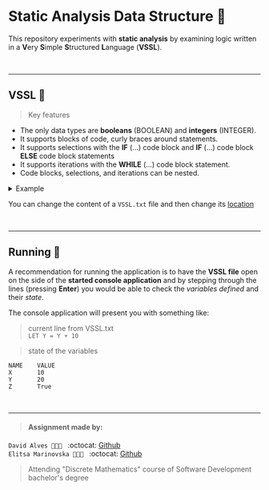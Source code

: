 # Static Analysis Data Structure :microscope:
This repository experiments with **static analysis** by examining logic written in a **V**ery **S**imple **S**tructured
**L**anguage (**VSSL**).

</br>

----
## VSSL :notebook_with_decorative_cover:

> Key features

- The only data types are **booleans** (BOOLEAN) and **integers** (INTEGER).
- It supports blocks of code, curly braces around statements.
- It supports selections with the **IF** (...) code block and **IF** (...) code block **ELSE** code block statements
- It supports iterations with the **WHILE** (...) code block statement.
- Code blocks, selections, and iterations can be nested.

<details><summary>Example</summary> 

```java  
DEF X: Integer 
LET X = 10 
WHILE (X < 10) {
	LET X = X + 1
}
IF (X < 12) { 
	DEF Y: Integer
	Let Y = 5
	DEF Z: Boolean
	LET Z = True
}
ELSE {
	LET X = 90
}
LET Y = 10
LET Y = Y + 10

```
</details>

You can change the content of a `VSSL.txt` file and then change its [location](https://github.com/elit0451/StaticAnalysisDS/blob/0458b6c4ae1687ad42c27f2e2212b1199bd4744b/StaticAnalysisDS/Program.cs#L17)

</br>

---
## Running :running:
A recommendation for running the application is to have the **VSSL file** open on the side of the **started console application** and by stepping through the lines (pressing **Enter**) you would be able to check the *variables defined* and their *state*.


The console application will present you with something like:
> current line from VSSL.txt  
`LET Y = Y + 10`

> state of the variables
```
NAME    VALUE
X       10
Y       20
Z       True
```

</br>

___
> #### Assignment made by:   
`David Alves 👨🏻‍💻 ` :octocat: [Github](https://github.com/davi7725) <br />
`Elitsa Marinovska 👩🏻‍💻 ` :octocat: [Github](https://github.com/elit0451) <br />
> Attending "Discrete Mathematics" course of Software Development bachelor's degree
